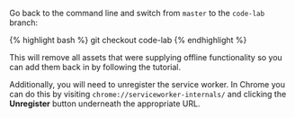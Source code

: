 


Go back to the command line and switch from `master` to the `code-lab` branch:

{% highlight bash %}
git checkout code-lab
{% endhighlight %}

This will remove all assets that were supplying offline functionality so you can add them back in by following the tutorial.

Additionally, you will need to unregister the service worker. In Chrome you can do this by visiting `chrome://serviceworker-internals/` and clicking the **Unregister** button underneath the appropriate URL.



